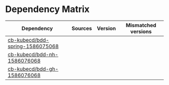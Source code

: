 # Dependency Matrix

Dependency | Sources | Version | Mismatched versions
---------- | ------- | ------- | -------------------
[cb-kubecd/bdd-spring-1586075068](https://github.com/cb-kubecd/bdd-spring-1586075068.git) |  | []() | 
[cb-kubecd/bdd-nh-1586076068](https://github.com/cb-kubecd/bdd-nh-1586076068.git) |  | []() | 
[cb-kubecd/bdd-gh-1586076068](https://github.com/cb-kubecd/bdd-gh-1586076068.git) |  | []() | 
